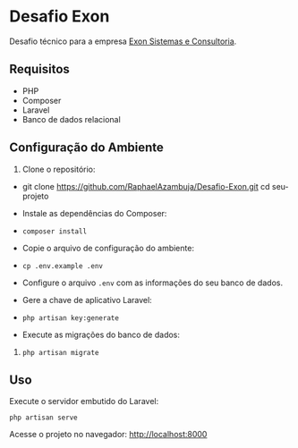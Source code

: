 # Desafio Exon

Desafio técnico para a empresa [Exon Sistemas e Consultoria](https://www.linkedin.com/company/exon-sistemas-e-consultoria/).

## Requisitos

- PHP
- Composer
- Laravel
- Banco de dados relacional

## Configuração do Ambiente

1. Clone o repositório:
        
- git clone https://github.com/RaphaelAzambuja/Desafio-Exon.git
cd seu-projeto
- Instale as dependências do Composer:
 
- `composer install`
- Copie o arquivo de configuração do ambiente:
    
- `cp .env.example .env`
- Configure o arquivo `.env` com as informações do seu banco de dados.
- Gere a chave de aplicativo Laravel:
    
- `php artisan key:generate`
- Execute as migrações do banco de dados:
    
1. `php artisan migrate`

## Uso

Execute o servidor embutido do Laravel:

```
php artisan serve

```

Acesse o projeto no navegador: [http://localhost:8000](http://localhost:8000/)
